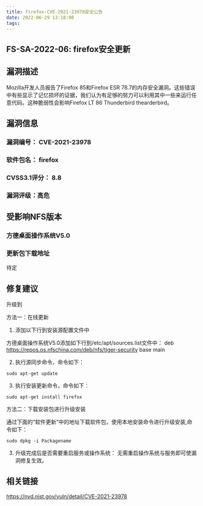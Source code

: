 ```yaml
---
title: firefox-CVE-2021-23978安全公告
date: 2022-06-29 13:18:00
tags:
---
```

## FS-SA-2022-06: firefox安全更新

## 漏洞描述

Mozilla开发人员报告了Firefox 85和Firefox ESR 78.7的内存安全漏洞。这些错误中有些显示了记忆损坏的证据，我们认为有足够的努力可以利用其中一些来运行任意代码。这种脆弱性会影响Firefox LT 86 Thunderbird thearderbird。 

## 漏洞信息

###    漏洞编号： CVE-2021-23978

###    软件包名： firefox

###    CVSS3.1评分： 8.8

###    漏洞评级：高危

## 受影响NFS版本

###    方德桌面操作系统V5.0

### 更新包下载地址

待定

## 修复建议

升级到 

方法一：在线更新

1. 添加以下行到安装源配置文件中

方德桌面操作系统V5.0添加如下行到/etc/apt/sources.list文件中：
deb https://repos.os.nfschina.com/deb/nfs/tiger-security base main

2. 执行源同步命令，命令如下：

```
sudo apt-get update
```

3. 执行安装更新命令，命令如下：

```
sudo apt-get install firefox
```

方法二：下载安装包进行升级安装

通过下面的“软件更新”中的地址下载软件包，使用本地安装命令进行升级安装,命令如下：

```
sudo dpkg -i Packagename
```

3. 升级完成后是否需要重启服务或操作系统：
   无需重启操作系统与服务即可使漏洞修复生效。

## 相关链接

https://nvd.nist.gov/vuln/detail/CVE-2021-23978
